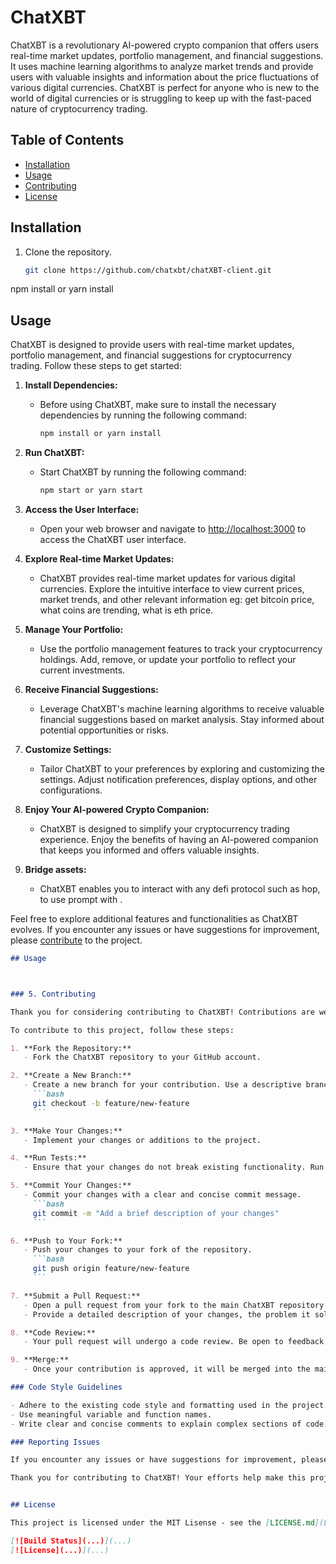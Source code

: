 # ChatXBT

ChatXBT is a revolutionary AI-powered crypto companion that offers users real-time market updates, portfolio management, and financial suggestions. It uses machine learning algorithms to analyze market trends and provide users with valuable insights and information about the price fluctuations of various digital currencies. ChatXBT is perfect for anyone who is new to the world of digital currencies or is struggling to keep up with the fast-paced nature of cryptocurrency trading.

## Table of Contents
- [Installation](#installation)
- [Usage](#usage)
- [Contributing](#contributing)
- [License](#license)

## Installation

1. Clone the repository.
   ```bash
   git clone https://github.com/chatxbt/chatXBT-client.git

npm install
    or
yarn install


## Usage

ChatXBT is designed to provide users with real-time market updates, portfolio management, and financial suggestions for cryptocurrency trading. Follow these steps to get started:

1. **Install Dependencies:**
   - Before using ChatXBT, make sure to install the necessary dependencies by running the following command:
     ```bash
     npm install or yarn install
     ```

2. **Run ChatXBT:**
   - Start ChatXBT by running the following command:
     ```bash
     npm start or yarn start
     ```

3. **Access the User Interface:**
   - Open your web browser and navigate to [http://localhost:3000](http://localhost:3000) to access the ChatXBT user interface.

4. **Explore Real-time Market Updates:**
   - ChatXBT provides real-time market updates for various digital currencies. Explore the intuitive interface to view current prices, market trends, and other relevant information eg: get bitcoin price, what coins are trending, what is eth price.

5. **Manage Your Portfolio:**
   - Use the portfolio management features to track your cryptocurrency holdings. Add, remove, or update your portfolio to reflect your current investments.

6. **Receive Financial Suggestions:**
   - Leverage ChatXBT's machine learning algorithms to receive valuable financial suggestions based on market analysis. Stay informed about potential opportunities or risks.

7. **Customize Settings:**
   - Tailor ChatXBT to your preferences by exploring and customizing the settings. Adjust notification preferences, display options, and other configurations.

8. **Enjoy Your AI-powered Crypto Companion:**
   - ChatXBT is designed to simplify your cryptocurrency trading experience. Enjoy the benefits of having an AI-powered companion that keeps you informed and offers valuable insights.

9. **Bridge assets:**
   - ChatXBT enables you to interact with any defi protocol such as hop, to use prompt with .

Feel free to explore additional features and functionalities as ChatXBT evolves. If you encounter any issues or have suggestions for improvement, please [contribute](#contributing) to the project.

```markdown
## Usage



### 5. Contributing

Thank you for considering contributing to ChatXBT! Contributions are welcomed and appreciated.

To contribute to this project, follow these steps:

1. **Fork the Repository:**
   - Fork the ChatXBT repository to your GitHub account.

2. **Create a New Branch:**
   - Create a new branch for your contribution. Use a descriptive branch name that reflects the nature of your changes.
     ```bash
     git checkout -b feature/new-feature
     ```

3. **Make Your Changes:**
   - Implement your changes or additions to the project.

4. **Run Tests:**
   - Ensure that your changes do not break existing functionality. Run any relevant tests to validate your modifications.

5. **Commit Your Changes:**
   - Commit your changes with a clear and concise commit message.
     ```bash
     git commit -m "Add a brief description of your changes"
     ```

6. **Push to Your Fork:**
   - Push your changes to your fork of the repository.
     ```bash
     git push origin feature/new-feature
     ```

7. **Submit a Pull Request:**
   - Open a pull request from your fork to the main ChatXBT repository.
   - Provide a detailed description of your changes, the problem it solves, and any other relevant information.

8. **Code Review:**
   - Your pull request will undergo a code review. Be open to feedback and address any suggested changes.

9. **Merge:**
   - Once your contribution is approved, it will be merged into the main branch.

### Code Style Guidelines

- Adhere to the existing code style and formatting used in the project.
- Use meaningful variable and function names.
- Write clear and concise comments to explain complex sections of code.

### Reporting Issues

If you encounter any issues or have suggestions for improvement, please open an issue on the GitHub repository. Provide a detailed description, steps to reproduce, and any relevant information.

Thank you for contributing to ChatXBT! Your efforts help make this project better for everyone.


## License

This project is licensed under the MIT Lisense - see the [LICENSE.md](LICENSE.md) file for details.

[![Build Status](...)](...)
[![License](...)](...)
